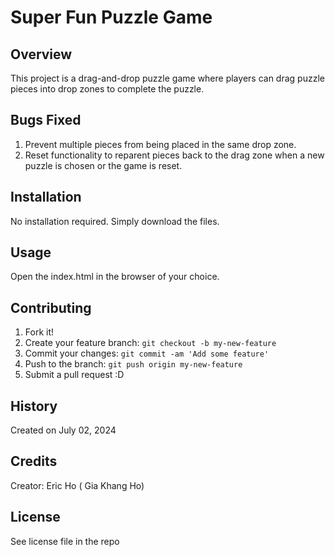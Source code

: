 # Super Fun Puzzle Game

## Overview
This project is a drag-and-drop puzzle game where players can drag puzzle pieces into drop zones to complete the puzzle.

## Bugs Fixed
1. Prevent multiple pieces from being placed in the same drop zone.
2. Reset functionality to reparent pieces back to the drag zone when a new puzzle is chosen or the game is reset.

## Installation
No installation required. Simply download the files.

## Usage
Open the index.html in the browser of your choice.

## Contributing
1. Fork it!
2. Create your feature branch: `git checkout -b my-new-feature`
3. Commit your changes: `git commit -am 'Add some feature'`
4. Push to the branch: `git push origin my-new-feature`
5. Submit a pull request :D

## History
Created on July 02, 2024

## Credits
Creator: Eric Ho ( Gia Khang Ho)

## License
See license file in the repo
